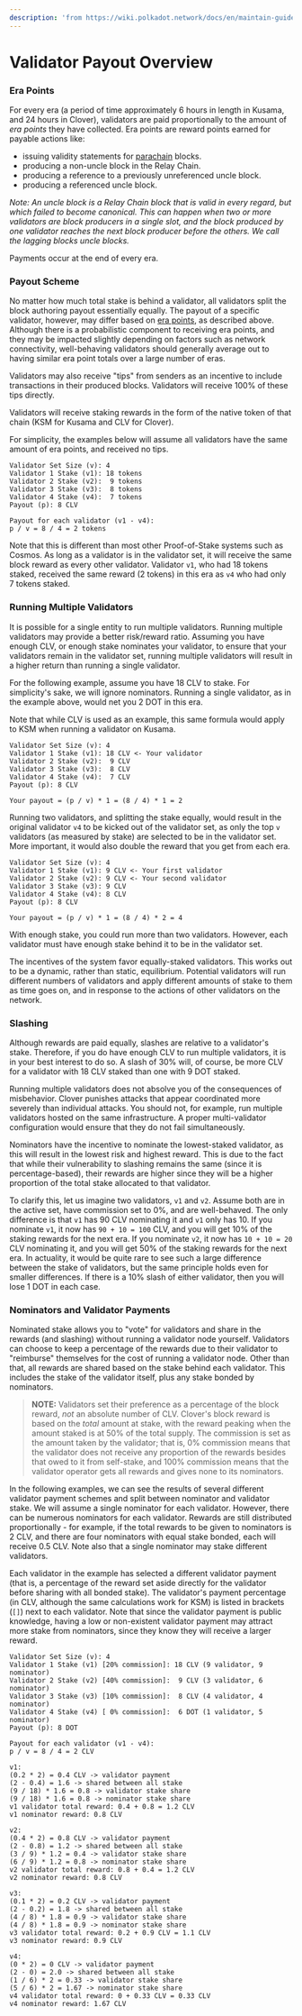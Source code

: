 ```yaml
---
description: 'from https://wiki.polkadot.network/docs/en/maintain-guides-validator-payout'
---
```


# Validator Payout Overview

### Era Points

For every era \(a period of time approximately 6 hours in length in Kusama, and 24 hours in Clover\), validators are paid proportionally to the amount of _era points_ they have collected. Era points are reward points earned for payable actions like:

* issuing validity statements for [parachain](https://wiki.polkadot.network/docs/en/learn-parachains) blocks.
* producing a non-uncle block in the Relay Chain.
* producing a reference to a previously unreferenced uncle block.
* producing a referenced uncle block.

_Note: An uncle block is a Relay Chain block that is valid in every regard, but which failed to become canonical. This can happen when two or more validators are block producers in a single slot, and the block produced by one validator reaches the next block producer before the others. We call the lagging blocks uncle blocks._

Payments occur at the end of every era.

### Payout Scheme

No matter how much total stake is behind a validator, all validators split the block authoring payout essentially equally. The payout of a specific validator, however, may differ based on [era points](https://wiki.polkadot.network/docs/en/maintain-guides-validator-payout#era-points), as described above. Although there is a probabilistic component to receiving era points, and they may be impacted slightly depending on factors such as network connectivity, well-behaving validators should generally average out to having similar era point totals over a large number of eras.

Validators may also receive "tips" from senders as an incentive to include transactions in their produced blocks. Validators will receive 100% of these tips directly.

Validators will receive staking rewards in the form of the native token of that chain \(KSM for Kusama and CLV for Clover\).

For simplicity, the examples below will assume all validators have the same amount of era points, and received no tips.

```text
Validator Set Size (v): 4
Validator 1 Stake (v1): 18 tokens
Validator 2 Stake (v2):  9 tokens
Validator 3 Stake (v3):  8 tokens
Validator 4 Stake (v4):  7 tokens
Payout (p): 8 CLV

Payout for each validator (v1 - v4):
p / v = 8 / 4 = 2 tokens
```

Note that this is different than most other Proof-of-Stake systems such as Cosmos. As long as a validator is in the validator set, it will receive the same block reward as every other validator. Validator `v1`, who had 18 tokens staked, received the same reward \(2 tokens\) in this era as `v4` who had only 7 tokens staked.

### Running Multiple Validators

It is possible for a single entity to run multiple validators. Running multiple validators may provide a better risk/reward ratio. Assuming you have enough CLV, or enough stake nominates your validator, to ensure that your validators remain in the validator set, running multiple validators will result in a higher return than running a single validator.

For the following example, assume you have 18 CLV  to stake. For simplicity's sake, we will ignore nominators. Running a single validator, as in the example above, would net you 2 DOT in this era.

Note that while CLV is used as an example, this same formula would apply to KSM when running a validator on Kusama.

```text
Validator Set Size (v): 4
Validator 1 Stake (v1): 18 CLV <- Your validator
Validator 2 Stake (v2):  9 CLV
Validator 3 Stake (v3):  8 CLV
Validator 4 Stake (v4):  7 CLV
Payout (p): 8 CLV

Your payout = (p / v) * 1 = (8 / 4) * 1 = 2
```

Running two validators, and splitting the stake equally, would result in the original validator `v4` to be kicked out of the validator set, as only the top `v` validators \(as measured by stake\) are selected to be in the validator set. More important, it would also double the reward that you get from each era.

```text
Validator Set Size (v): 4
Validator 1 Stake (v1): 9 CLV <- Your first validator
Validator 2 Stake (v2): 9 CLV <- Your second validator
Validator 3 Stake (v3): 9 CLV
Validator 4 Stake (v4): 8 CLV
Payout (p): 8 CLV

Your payout = (p / v) * 1 = (8 / 4) * 2 = 4
```

With enough stake, you could run more than two validators. However, each validator must have enough stake behind it to be in the validator set.

The incentives of the system favor equally-staked validators. This works out to be a dynamic, rather than static, equilibrium. Potential validators will run different numbers of validators and apply different amounts of stake to them as time goes on, and in response to the actions of other validators on the network.

### Slashing

Although rewards are paid equally, slashes are relative to a validator's stake. Therefore, if you do have enough CLV to run multiple validators, it is in your best interest to do so. A slash of 30% will, of course, be more CLV for a validator with 18 CLV staked than one with 9 DOT staked.

Running multiple validators does not absolve you of the consequences of misbehavior. Clover punishes attacks that appear coordinated more severely than individual attacks. You should not, for example, run multiple validators hosted on the same infrastructure. A proper multi-validator configuration would ensure that they do not fail simultaneously.

Nominators have the incentive to nominate the lowest-staked validator, as this will result in the lowest risk and highest reward. This is due to the fact that while their vulnerability to slashing remains the same \(since it is percentage-based\), their rewards are higher since they will be a higher proportion of the total stake allocated to that validator.

To clarify this, let us imagine two validators, `v1` and `v2`. Assume both are in the active set, have commission set to 0%, and are well-behaved. The only difference is that `v1` has 90 CLV nominating it and `v1` only has 10. If you nominate `v1`, it now has `90 + 10 = 100` CLV, and you will get 10% of the staking rewards for the next era. If you nominate `v2`, it now has `10 + 10 = 20` CLV nominating it, and you will get 50% of the staking rewards for the next era. In actuality, it would be quite rare to see such a large difference between the stake of validators, but the same principle holds even for smaller differences. If there is a 10% slash of either validator, then you will lose 1 DOT in each case.

### Nominators and Validator Payments

Nominated stake allows you to "vote" for validators and share in the rewards \(and slashing\) without running a validator node yourself. Validators can choose to keep a percentage of the rewards due to their validator to "reimburse" themselves for the cost of running a validator node. Other than that, all rewards are shared based on the stake behind each validator. This includes the stake of the validator itself, plus any stake bonded by nominators.

> **NOTE:** Validators set their preference as a percentage of the block reward, _not_ an absolute number of CLV. Clover's block reward is based on the _total_ amount at stake, with the reward peaking when the amount staked is at 50% of the total supply. The commission is set as the amount taken by the validator; that is, 0% commission means that the validator does not receive any proportion of the rewards besides that owed to it from self-stake, and 100% commission means that the validator operator gets all rewards and gives none to its nominators.

In the following examples, we can see the results of several different validator payment schemes and split between nominator and validator stake. We will assume a single nominator for each validator. However, there can be numerous nominators for each validator. Rewards are still distributed proportionally - for example, if the total rewards to be given to nominators is 2 CLV, and there are four nominators with equal stake bonded, each will receive 0.5 CLV. Note also that a single nominator may stake different validators.

Each validator in the example has selected a different validator payment \(that is, a percentage of the reward set aside directly for the validator before sharing with all bonded stake\). The validator's payment percentage \(in CLV, although the same calculations work for KSM\) is listed in brackets \(`[]`\) next to each validator. Note that since the validator payment is public knowledge, having a low or non-existent validator payment may attract more stake from nominators, since they know they will receive a larger reward.

```text
Validator Set Size (v): 4
Validator 1 Stake (v1) [20% commission]: 18 CLV (9 validator, 9 nominator)
Validator 2 Stake (v2) [40% commission]:  9 CLV (3 validator, 6 nominator)
Validator 3 Stake (v3) [10% commission]:  8 CLV (4 validator, 4 nominator)
Validator 4 Stake (v4) [ 0% commission]:  6 DOT (1 validator, 5 nominator)
Payout (p): 8 DOT

Payout for each validator (v1 - v4):
p / v = 8 / 4 = 2 CLV

v1:
(0.2 * 2) = 0.4 CLV -> validator payment
(2 - 0.4) = 1.6 -> shared between all stake
(9 / 18) * 1.6 = 0.8 -> validator stake share
(9 / 18) * 1.6 = 0.8 -> nominator stake share
v1 validator total reward: 0.4 + 0.8 = 1.2 CLV
v1 nominator reward: 0.8 CLV

v2:
(0.4 * 2) = 0.8 CLV -> validator payment
(2 - 0.8) = 1.2 -> shared between all stake
(3 / 9) * 1.2 = 0.4 -> validator stake share
(6 / 9) * 1.2 = 0.8 -> nominator stake share
v2 validator total reward: 0.8 + 0.4 = 1.2 CLV
v2 nominator reward: 0.8 CLV

v3:
(0.1 * 2) = 0.2 CLV -> validator payment
(2 - 0.2) = 1.8 -> shared between all stake
(4 / 8) * 1.8 = 0.9 -> validator stake share
(4 / 8) * 1.8 = 0.9 -> nominator stake share
v3 validator total reward: 0.2 + 0.9 CLV = 1.1 CLV
v3 nominator reward: 0.9 CLV

v4:
(0 * 2) = 0 CLV -> validator payment
(2 - 0) = 2.0 -> shared between all stake
(1 / 6) * 2 = 0.33 -> validator stake share
(5 / 6) * 2 = 1.67 -> nominator stake share
v4 validator total reward: 0 + 0.33 CLV = 0.33 CLV
v4 nominator reward: 1.67 CLV
```


